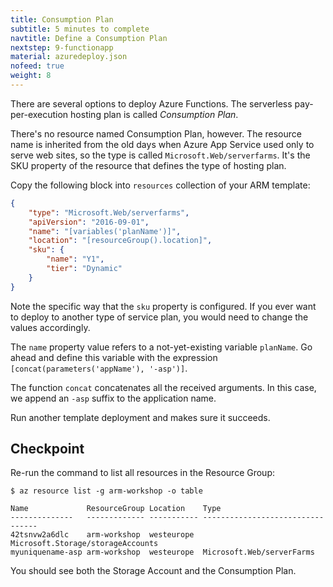 ```yaml
---
title: Consumption Plan
subtitle: 5 minutes to complete
navtitle: Define a Consumption Plan
nextstep: 9-functionapp
material: azuredeploy.json
nofeed: true
weight: 8
---
```


There are several options to deploy Azure Functions. The serverless pay-per-execution hosting plan is called *Consumption Plan*.

There's no resource named Consumption Plan, however. The resource name is inherited from the old days when Azure App Service used only to serve web sites, so the type is called `Microsoft.Web/serverfarms`. It's the SKU property of the resource that defines the type of hosting plan.

Copy the following block into `resources` collection of your ARM template:

``` json
{
    "type": "Microsoft.Web/serverfarms",
    "apiVersion": "2016-09-01",
    "name": "[variables('planName')]",
    "location": "[resourceGroup().location]",
    "sku": {
        "name": "Y1",
        "tier": "Dynamic"
    }
}
```

Note the specific way that the `sku` property is configured. If you ever want to deploy to another type of service plan, you would need to change the values accordingly.

The `name` property value refers to a not-yet-existing variable `planName`. Go ahead and define this variable with the expression `[concat(parameters('appName'), '-asp')]`.

The function `concat` concatenates all the received arguments. In this case, we append an `-asp` suffix to the application name.

Run another template deployment and makes sure it succeeds.

## Checkpoint

Re-run the command to list all resources in the Resource Group:

```
$ az resource list -g arm-workshop -o table

Name             ResourceGroup Location    Type
--------------   ------------- ----------- ---------------------------------
42tsnvw2a6dlc    arm-workshop  westeurope  Microsoft.Storage/storageAccounts
myuniquename-asp arm-workshop  westeurope  Microsoft.Web/serverFarms
```

You should see both the Storage Account and the Consumption Plan.
